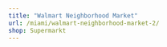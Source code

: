 ```yaml
---
title: "Walmart Neighborhood Market"
url: /miami/walmart-neighborhood-market-2/
shop: Supermarkt
---
```

